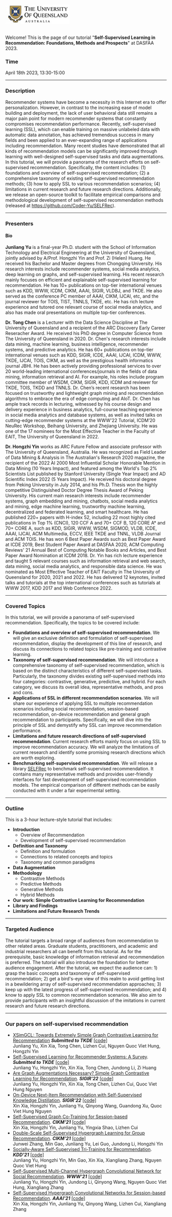 ![uq_logo](https://raw.githubusercontent.com/ssl-recsys/ssl-recsys.github.io/main/uq_logo2.jpg)

<br>
Welcome! This is the page of our tutorial "<b>Self-Supervised Learning in Recommendation: Foundations, Methods and Prospects</b>" at DASFAA 2023.


### Time
April 18th 2023, 13:30-15:00
<hr>

### Description

Recommender systems have become a necessity in this Internet era to offer personalization. However, in contrast to the increasing ease of model building and deployment, the lack of user behavioral data still remains a major pain point for modern recommender systems that constantly compromises recommendation performance. Recently, self-supervised learning (SSL), which can enable training on massive unlabeled data with automatic data annotation, has achieved tremendous success in many fields and been applied to an ever-expanding range of applications including recommendation. Many recent studies have demonstrated that all kinds of recommendation models can be significantly improved through learning with well-designed self-supervised tasks and data augmentations. In this tutorial, we will provide a panorama of the research efforts on self-supervised recommendation. Specifically, the content includes: (1) foundations and overview of self-supervised recommendation; (2) a comprehensive taxonomy of existing self-supervised recommendation methods; (3) how to apply SSL to various recommendation scenarios; (4) limitations in current research and future research directions. Additionally, we release an open-source toolkit to facilitate empirical comparisons and methodological development of self-supervised recommendation methods (released at https://github.com/Coder-Yu/SELFRec). 

<hr>

### Presenters

[//]: # (<table style="border: none;">)

[//]: # (<tr style="border: none;">)

[//]: # (<td align="center">)

[//]: # (<img class="circlepic" src="https://raw.githubusercontent.com/ssl-recsys/ssl-recsys.github.io/main/junliang.jpg" />)

[//]: # (</td>)

[//]: # (<td align="center">)

[//]: # (<img class="circlepic" src="https://raw.githubusercontent.com/ssl-recsys/ssl-recsys.github.io/main/tongchen.jpg" />)

[//]: # (</td>)

[//]: # (<td align="center">)

[//]: # (<img class="circlepic" src="https://raw.githubusercontent.com/ssl-recsys/ssl-recsys.github.io/main/hongzhi.jpg" />)

[//]: # (</td>)

[//]: # (</tr>)

[//]: # (<tr  style="border: none;">)

[//]: # (<td align="center">)

[//]: # (<b><a href="https://coder-yu.github.io/" style="color:#51247a;">Junliang Yu</a></b>)

[//]: # (</td>)

[//]: # (<td align="center">)

[//]: # (<b><a href="https://itee.uq.edu.au/profile/1253/rocky-chen" style="color:#51247a;">Tong Chen</a></b>)

[//]: # (</td>)

[//]: # (<td align="center">)

[//]: # (<b><a href="https://sites.google.com/view/hongzhi-yin/home" style="color:#51247a;">Hongzhi Yin</a></b>)

[//]: # (</td>)

[//]: # (</tr>)

[//]: # (</table>)


#### Bio

<b>Junliang Yu</b> is a final-year Ph.D. student with the School of Information Technology and Electrical Engineering at the University of Queensland, jointly advised by A/Prof. Hongzhi Yin and Prof. Zi (Helen) Huang. He received his Bachelor and Master degrees from Chongqing University. His research interests include recommender systems, social media analytics, deep learning on graphs, and self-supervised learning. His recent research mainly focuses on efficient and explainable self-supervised learning for recommendation. He has 10+ publications on top-tier international venues such as KDD, WWW, ICDM, CIKM, AAAI, SIGIR, VLDBJ, and TKDE. He also served as the conference PC member of AAAI, CIKM, IJCAI, etc, and the journal reviewer for TOIS, TIST, TNNLS, TKDE, etc. He has rich lecture experience and tutored one relevant course of social media analytics, and also has made oral presentations on multiple top-tier conferences.  

<b>Dr. Tong Chen</b> is a Lecturer with the Data Science Discipline at The University of Queensland and a recipient of the ARC Discovery Early Career Reseracher Award. He received his PhD degree in Computer Science from The University of Queensland in 2020. Dr. Chen's research interests include data mining, machine learning, business intelligence, recommender systems, and predictive analytics. He has 60+ publications on top-tier international venues such as KDD, SIGIR, ICDE, AAAI, IJCAI, ICDM, WWW, TKDE, IJCAI, TOIS, CIKM, as well as the prestigious health informatics journal JBHI. He has been actively providing professional services to over 20 world-leading international conferences/journals in the fields of data mining, information retrieval and AI. For example, his roles include program committee member of WSDM, CIKM, SIGIR, KDD, ICDM and reviewer for TKDE, TOIS, TKDD and TNNLS. Dr. Chen’s recent research has been focused on trustworthy and lightweight graph mining and recommendation algorithms to embrace the era of edge computing and AIoT. Dr. Chen has ample track records in lecturing, witnessed by his course design and delivery experience in business analytics, full-course teaching experience in social media analytics and database systems, as well as invited talks on cutting-edge recommender systems at the WWW'22 Tutorial, ICDM’20 NeuRec Workshop, Beihang University, and Zhejiang University. He was one of the 17 nominees for the Most Effective Teacher in the Faculty of EAIT, The University of Queensland in 2022.

<b>Dr. Hongzhi Yin</b> works as ARC Future Fellow and associate professor with The University of Queensland, Australia. He was recognized as Field Leader of Data Mining & Analysis in The Australian's Research 2020 magazine, the recipient of the 2022 AI 2000 Most Influential Scholar Honorable Mention in Data Mining (10 Years Impact), and featured among the World's Top 2% Scientists List published by Stanford University (Single Year Impact) and AD Scientific Index 2022 (5 Years Impact). He received his doctoral degree from Peking University in July 2014, and his Ph.D. Thesis won the highly competitive Distinguished Doctor Degree Thesis Award of Peking University. His current main research interests include recommender systems, graph embedding and mining, chatbots, social media analytics and mining, edge machine learning, trustworthy machine learning, decentralized and federated learning, and smart healthcare. He has published 220+ papers with H-index 52, including 22 most highly cited publications in Top 1\% (CNCI), 120 CCF A and 70+ CCF B, 120 CORE A* and 70+ CORE A, such as KDD, SIGIR, WWW, WSDM, SIGMOD, VLDB, ICDE, AAAI, IJCAI, ACM Multimedia, ECCV, IEEE TKDE and TNNL, VLDB Journal and ACM TOIS. He has won 6 Best Paper Awards such as Best Paper Award at ICDE 2019, Best Student Paper Award at DASFAA 2020, ACM Computing Reviews' 21 Annual Best of Computing Notable Books and Articles, and Best Paper Award Nomination at ICDM 2018. Dr. Yin has rich lecture experience and taught 5 relevant courses such as information retrieval and web search, data mining, social media analytics, and responsible data science. He was nominated as Most Effective Teacher of EAIT Faculty in The University of Queensland for 2020, 2021 and 2022. He has delivered 12 keynotes, invited talks and tutorials at the top international conferences such as tutorials at WWW 2017, KDD 2017 and Web Conference 2022.

<hr>

### Covered Topics

In this tutorial, we will provide a panorama of self-supervised recommendation. Specifically, the topics to be covered include:

- **Foundations and overview of self-supervised recommendation**. We will give an exclusive definition and formulation of self-supervised recommendation, display the development of this line of research, and discuss its connections to related topics like pre-training and contrastive learning. 
- **Taxonomy of self-supervised recommendation**. We will introduce a comprehensive taxonomy of self-supervised recommendation, which is based on the distinct characteristics of different self-supervised tasks. Particularly, the taxonomy divides existing self-supervised methods into four categories: contrastive, generative, predictive, and hybrid. For each category, we discuss its overall idea, representative methods, and pros and cons. 
- **Applications of SSL in different recommendation scenarios**. We will share our experience of applying SSL to multiple recommendation scenarios including social recommendation, session-based recommendation, on-device recommendation and general graph recommendation to participants. Specifically, we will dive into the principle of SSL and demystify why SSL can improve recommendation performance.
- **Limitations and future research directions of self-supervised recommendation**. Current research efforts mainly focus on using SSL to improve recommendation accuracy. We will analyze the limitations of current research and identify some promising research directions which are worth exploring. 
- **Benchmarking self-supervised recommendation**. We will release a library [SELFRec](https://github.com/Coder-Yu/SELFRec) to benchmark self-supervised recommendation. It contains many representative methods and provides user-friendly interfaces for fast development of self-supervised recommendation models. The empirical comparison of different methods can be easily conducted with it under a fair experimental setting.

<hr>

### Outline

This is a 3-hour lecture-style tutorial that includes:
- <b>Introduction </b>  
  - Overview of Recommendation
  - Development of self-supervised recommendation  
- <b>Definition and Taxonomy</b>  
  - Definition and formulation
  - Connections to related concepts and topics
  - Taxonomy and common paradigms
- <b>Data Augmentation</b>  
- <b>Methodology</b> 
  - Contrastive Methods
  - Predictive Methods
  - Generative Methods
  - Hybrid Methods  
- <b>Our work: Simple Contrastive Learning for Recommendation</b> 
- <b>Library and Findings </b>
- <b>Limitations and Future Research Trends</b> 
<hr>

### Targeted Audience

The tutorial targets a broad range of audiences from recommendation to other related areas. Graduate students, practitioners, and academic and industrial researchers all can benefit from this tutorial. As for the prerequisite, basic knowledge of information retrieval and recommendation is preferred. The tutorial will also introduce the foundation for better audience engagement. After the tutorial, we expect the audience can: 1) grasp the basic concepts and taxonomy of self-supervised recommendation; 2) get a bird's-eye view of this realm to avoid getting lost in a bewildering array of self-supervised recommendation approaches; 3) keep up with the latest progress of self-supervised recommendation; and 4) know to apply SSL to common recommendation scenarios.  We also aim to provide participants with an insightful discussion of the imitations in current research and future research directions.

<hr>

### Our papers on self-supervised recommendation
+ [XSimGCL: Towards Extremely Simple Graph Contrastive Learning for Recommendation](https://arxiv.org/abs/2209.02544) <i><b>Submitted to TKDE</b></i> [[code]](https://github.com/Coder-Yu/SELFRec) <br>
Junliang Yu, Xin Xia, Tong Chen, Lizhen Cui, Nguyen Quoc Viet Hung, Hongzhi Yin
+ [Self-Supervised Learning for Recommender Systems: A Survey](https://arxiv.org/abs/2203.15876).  <i><b>Submitted to TKDE</b></i> [[code]](https://github.com/Coder-Yu/SELFRec) <br>
Junliang Yu, Hongzhi Yin, Xin Xia, Tong Chen, Jundong Li, Zi Huang
+ [Are Graph Augmentations Necessary? Simple Graph Contrastive Learning for Recommendation](https://arxiv.org/abs/2112.08679).  <i><b>SIGIR'22</b></i> [[code]](https://github.com/Coder-Yu/QRec/blob/master/model/ranking/SimGCL.py) <br>
Junliang Yu, Hongzhi Yin, Xin Xia, Tong Chen, Lizhen Cui, Quoc Viet Hung Nguyen
+ [	On-Device Next-Item Recommendation with Self-Supervised Knowledge Distillation](https://arxiv.org/abs/2204.11091).  <i><b>SIGIR'22</b></i> [[code]]() <br>
Xin Xia, Hongzhi Yin, Junliang Yu, Qinyong Wang, Guandong Xu, Quoc Viet Hung Nguyen
+ [Self-Supervised Graph Co-Training for Session-based Recommendation](https://dl.acm.org/doi/abs/10.1145/3459637.3482388).  <i><b>CIKM'21</b></i> [[code]](https://github.com/xiaxin1998/COTREC) <br>
Xin Xia, Hongzhi Yin, Junliang Yu, Yingxia Shao, Lizhen Cui
+ [Double-Scale Self-Supervised Hypergraph Learning for Group Recommendation](https://dl.acm.org/doi/10.1145/3459637.3482426).  <i><b>CIKM'21</b></i> [[code]](https://github.com/0411tony/HHGR) <br>
Junwei Zhang, Min Gao, Junliang Yu, Lei Guo, Jundong Li, Hongzhi Yin
+ [Socially-Aware Self-Supervised Tri-Training for Recommendation](https://dl.acm.org/doi/10.1145/3447548.3467340).  <i><b>KDD'21</b></i> [[code]](https://github.com/Coder-Yu/QRec/blob/master/model/ranking/SEPT.py) <br>
Junliang Yu, Hongzhi Yin, Min Gao, Xin Xia, Xiangliang Zhang, Nguyen Quoc Viet Hung
+ [Self-Supervised Multi-Channel Hypergraph Convolutional Network for Social Recommendation](https://dl.acm.org/doi/abs/10.1145/3442381.3449844).  <i><b>WWW'21</b></i> [[code]](https://github.com/Coder-Yu/QRec/blob/master/model/ranking/MHCN.py) <br>
Junliang Yu, Hongzhi Yin, Jundong Li, Qinyong Wang, Nguyen Quoc Viet Hung, Xiangliang Zhang
+ [Self-Supervised Hypergraph Convolutional Networks for Session-based Recommendation](https://ojs.aaai.org/index.php/AAAI/article/view/16578).  <i><b>AAAI'21</b></i> [[code]](https://github.com/xiaxin1998/DHCN) <br>
Xin Xia, Hongzhi Yin, Junliang Yu, Qinyong Wang, Lizhen Cui, Xiangliang Zhang

